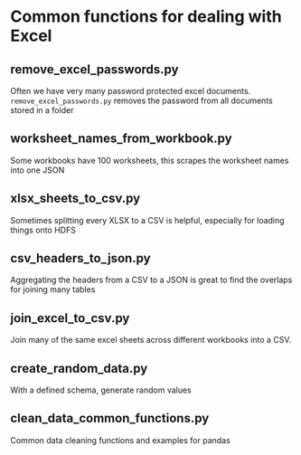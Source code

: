 # Common functions for dealing with Excel


## remove_excel_passwords.py
Often we have very many password protected excel documents. ```remove_excel_passwords.py``` removes the password from all documents stored in a folder 

## worksheet_names_from_workbook.py
Some workbooks have 100 worksheets, this scrapes the worksheet names into one JSON

## xlsx_sheets_to_csv.py
Sometimes splitting every XLSX to a CSV is helpful, especially for loading things onto HDFS

## csv_headers_to_json.py
Aggregating the headers from a CSV to a JSON is great to find the overlaps for joining many tables 

## join_excel_to_csv.py
Join many of the same excel sheets across different workbooks into a CSV. 

## create_random_data.py
With a defined schema, generate random values

## clean_data_common_functions.py
Common data cleaning functions and examples for pandas 